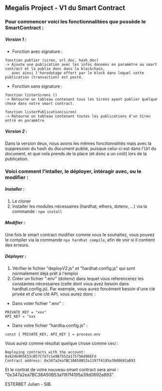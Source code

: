 ## Megalis Project - V1 du Smart Contract

### Pour commencer voici  les fonctionnalitées que possède le SmartContract :

##### Version 1 :
- Fonction avec signature : 
```
fonction publier (siren, url_doc, hash_doc)
-> Ajoute une publication avec les infos données en paramètre au smart contract et la publie donc dans la blockchain,
   avec ainsi l'horodatage offert par le block dans lequel cette publication (transaction) est posté.
```

- Fonction sans signature : 
```
fonction listerSirens ()
-> Retourne un tableau contenant tous les Sirens ayant publier quelque chose dans notre smart contract.

fonction listerPublication(siren)
-> Retourne un tableau contenant toutes les publications d'un Siren entré en paramètre
```

##### Version 2 :
Dans la version deux, nous avons les mêmes foncitonnalités mais avec la suppression du hash du document publié, puisque celui-ci est dans l'Url du document, et que cela prends de la place (et donc a un coût) lors de la publication.

### Voici comment l'intaller, le déployer, intéragir avec, ou le modifier :
##### Installer :
1. Le cloner
2. Installer les modules nécessaires (hardhat, ethers, dotenv, ...) via la commande : ```npm install```

##### Modifier : 
Une fois le smart contract modifier comme vous le souhaitez, vous pouvez le compiler via la commande ```npx hardhat compile```, afin de voir si il contient des erreurs.

##### Déployer : 
1. Vérifier le fichier "deployV2.js" et "hardhat.config.js" qui sont normalement déjà prêt à l'emploi
2. Créer un fichier ".env" (dotenv) dans lequel vous referencerez les constantes nécessaires (celle dont vous avez besoin dans hardhat.config.js).
Par exemple, vous aurez forcément besoin d'une clé privée et d'une clé API, vous aurez donc :

- Dans voter fichier ".env" :
```
PRIVATE_KEY = "xxx"
API_KEY = "xxx
```

- Dans votre fichier "hardha.config.js" :
```
const { PRIVATE_KEY, API_KEY } = process.env
```

Vous aurez comme résultat quelque chose comme ceci : 
```
Deploying contracts with the account: 0x82de905E53cB57Cfd7c1e9B7552a175756d96EFd
Contract address: 0x347a2ea7BC38A50B53a1197f4195a39d0692a893
```

Et le contrat de votre nouveau smart contract sera ainsi : "0x347a2ea7BC38A50B53a1197f4195a39d0692a893".






ESTERBET Julien - SIB.